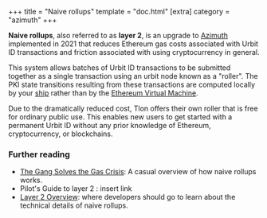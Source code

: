 +++
title = "Naive rollups"
template = "doc.html"
[extra]
category = "azimuth"
+++

**Naive rollups**, also referred to as **layer 2**, is an upgrade to
[Azimuth](/docs/glossary/azimuth) implemented in 2021 that reduces Ethereum gas
costs associated with Urbit ID transactions and friction associated with using
cryptocurrency in general.

This system allows batches of Urbit ID transactions to be submitted together as
a single transaction using an urbit node known as a "roller". The PKI state
transitions resulting from these transactions are computed locally by your
[ship](/docs/glossary/ship) rather than by the [Ethereum Virtual
Machine](https://ethereum.org/en/developers/docs/evm/).

Due to the dramatically reduced cost, Tlon offers their own roller that is free
for ordinary public use. This enables new users to get started with a permanent
Urbit ID without any prior knowledge of Ethereum, cryptocurrency, or
blockchains.

### Further reading

- [The Gang Solves the Gas Crisis](/blog/rollups): A casual overview of how
naive rollups works.
- Pilot's Guide to layer 2 : insert link
- [Layer 2 Overview](/docs/azimuth/l2/layer2): where developers should go to learn
about the technical details of naive rollups.
